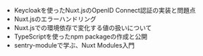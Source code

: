 - Keycloakを使ったNuxt.jsのOpenID Connect認証の実装と問題点
- Nuxt.jsのエラーハンドリング
- Nuxt.jsでの環境依存で変化する値の扱いについて
- TypeScriptを使ったnpm packageの作成と公開
- sentry-moduleで学ぶ、Nuxt Modules入門
